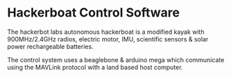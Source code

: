 Hackerboat Control Software
===========================

The hackerbot labs autonomous hackerboat is a modified kayak with 900MHz/2.4GHz radios, electric motor, IMU, scientific sensors & solar power rechargeable batteries.

The control system uses a beaglebone & arduino mega which communicate using the MAVLink protocol with a land based host computer.
